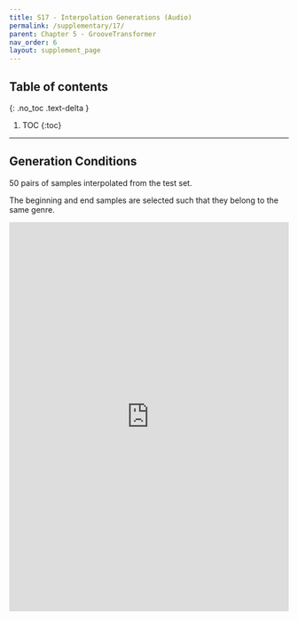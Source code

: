 ```yaml
---
title: S17 - Interpolation Generations (Audio)
permalink: /supplementary/17/
parent: Chapter 5 - GrooveTransformer
nav_order: 6
layout: supplement_page
---
```

## Table of contents
{: .no_toc .text-delta }

1. TOC
{:toc}

---

## Generation Conditions

50 pairs of samples interpolated from the test set. 

The beginning and end samples are selected such that they belong to the same genre.


<iframe src='https://gt-models.github.io/generated_examples/interpolated_samples/embed/' width='100%' height='700px' frameborder='0'></iframe>